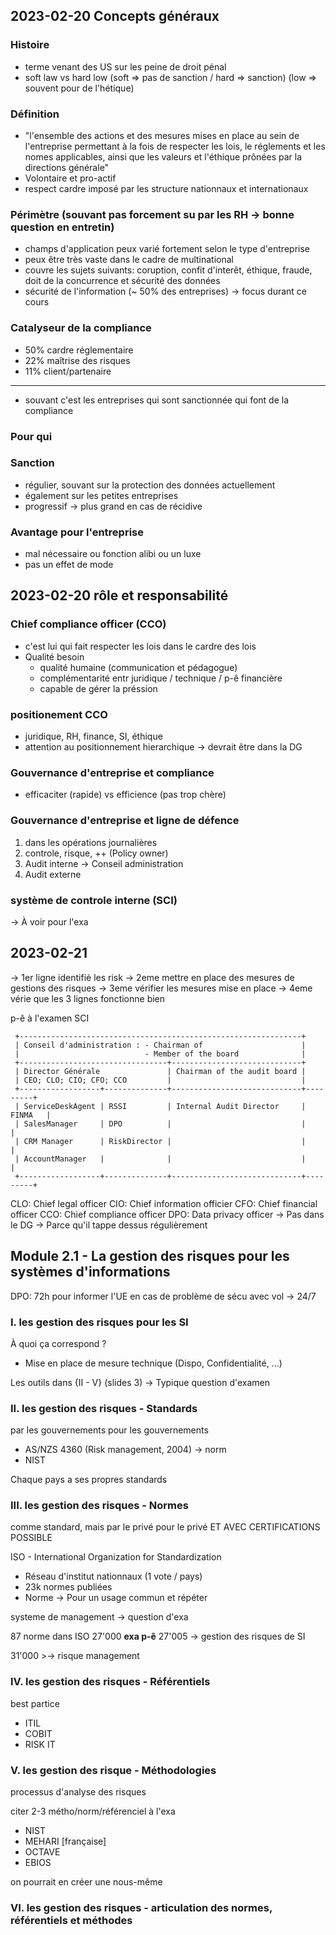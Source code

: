 
## 2023-02-20 Concepts généraux

### Histoire
 - terme venant des US sur les peine de droit pénal
 - soft law vs hard low (soft => pas de sanction / hard => sanction) (low => souvent pour de l'hétique)
### Définition
 - "l'ensemble des actions et des mesures mises en place au sein de l'entreprise permettant à la fois de respecter les lois, le réglements et les nomes applicables, ainsi que les valeurs et l'éthique prônées par la directions générale"
  - Volontaire et pro-actif
  - respect cardre imposé par les structure nationnaux et internationaux
### Périmètre (souvant pas forcement su par les RH -> bonne question en entretin)
 - champs d'application peux varié fortement selon le type d'entreprise
 - peux être très vaste dans le cadre de multinational
 - couvre les sujets suivants: coruption, confit d'interêt, éthique, fraude, doit de la concurrence et sécurité des données
 - sécurité de l'information (~ 50% des entreprises) -> focus durant ce cours
### Catalyseur de la compliance
 - 50% cardre réglementaire
 - 22% maîtrise des risques
 - 11% client/partenaire
----
 - souvant c'est les entreprises qui sont sanctionnée qui font de la compliance
### Pour qui
### Sanction
 - régulier, souvant sur la protection des données actuellement
 - également sur les petites entreprises
 - progressif -> plus grand en cas de récidive
### Avantage pour l'entreprise
 - mal nécessaire ou fonction alibi ou un luxe
 - pas un effet de mode


## 2023-02-20 rôle et responsabilité
### Chief compliance officer (CCO)
 - c'est lui qui fait respecter les lois dans le cardre des lois
 - Qualité besoin
   - qualité humaine (communication et pédagogue)
   - complémentarité entr juridique / technique / p-ê financière
   - capable de gérer la préssion
### positionement CCO
 - juridique, RH, finance, SI, éthique
 - attention au positionnement hierarchique -> devrait être dans la DG
### Gouvernance d'entreprise et compliance
 - efficaciter (rapide) vs efficience (pas trop chère)
### Gouvernance d'entreprise et ligne de défence
 1. dans les opérations journalières
 2. controle, risque, ++ (Policy owner)
 3. Audit interne -> Conseil administration
 4. Audit externe
### système de controle interne (SCI)
 -> À voir pour l'exa

## 2023-02-21

 -> 1er ligne identifié les risk
 -> 2eme mettre en place des mesures de gestions des risques
 -> 3eme vérifier les mesures mise en place 
 -> 4eme vérie que les 3 lignes fonctionne bien


p-ê à l'examen SCI

```
 +---------------------------------------------------------------+
 | Conseil d'administration : - Chairman of                      |
 |                            - Member of the board              |
 +---------------------------------+-----------------------------+
 | Director Générale               | Chairman of the audit board |
 | CEO; CLO; CIO; CFO; CCO         |                             |
 +------------------+--------------+-----------------------------+---------+
 | ServiceDeskAgent | RSSI         | Internal Audit Director     | FINMA   |
 | SalesManager     | DPO          |                             |         |
 | CRM Manager      | RiskDirector |                             |         |
 | AccountManager   |              |                             |         |
 +------------------+--------------+-----------------------------+---------+
```

 CLO: Chief legal officer
 CIO: Chief information officier
 CFO: Chief financial officer
 CCO: Chief compliance officer
 DPO: Data privacy officer  -> Pas dans le DG -> Parce qu'il tappe dessus régulièrement

## Module 2.1 - La gestion des risques pour les systèmes d'informations

 DPO: 72h pour informer l'UE en cas de problème de sécu avec vol -> 24/7 

### I. les gestion des risques pour les SI

 À quoi ça correspond ? 
  * Mise en place de mesure technique (Dispo, Confidentialité, ...)

Les outils dans {II - V} (slides 3) -> Typique question d'examen
### II. les gestion des risques - Standards
 par les gouvernements pour les gouvernements

 * AS/NZS 4360 (Risk management, 2004) -> norm
 * NIST

 Chaque pays a ses propres standards


### III. les gestion des risques - Normes
 comme standard, mais par le privé pour le privé ET AVEC CERTIFICATIONS POSSIBLE

ISO - International Organization for Standardization
 * Réseau d'institut nationnaux (1 vote / pays)
 * 23k normes publiées
 * Norme -> Pour un usage commun et répéter

systeme de management -> question d'exa

87 norme dans ISO 27'000
**exa p-ê**
27'005 -> gestion des risques de SI

31'000 >-> risque management

### IV. les gestion des risques - Référentiels
best partice

 - ITIL
 - COBIT
 - RISK IT

### V. les gestion des risque - Méthodologies
 processus d'analyse des risques

citer 2-3 métho/norm/référenciel à l'exa
 - NIST
 - MEHARI [française]
 - OCTAVE
 - EBIOS

on pourrait en créer une nous-même

### VI. les gestion des risques - articulation des normes, référentiels et méthodes
